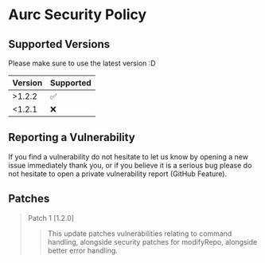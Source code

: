 # Aurc Security Policy

## Supported Versions
Please make sure to use the latest version :D

| Version | Supported          |
| ------- | ------------------ |
| >1.2.2   | :white_check_mark: |
| <1.2.1   | :x:                |

## Reporting a Vulnerability

If you find a vulnerability do not hesitate to let us know by opening a new issue immediately thank you, or if you believe it is a serious bug please do not hesitate to open a private vulnerability report (GitHub Feature).

## Patches

> Patch 1 [1.2.0]
>> This update patches vulnerabilities relating to command handling, alongside security patches for modifyRepo, alongside better error handling.